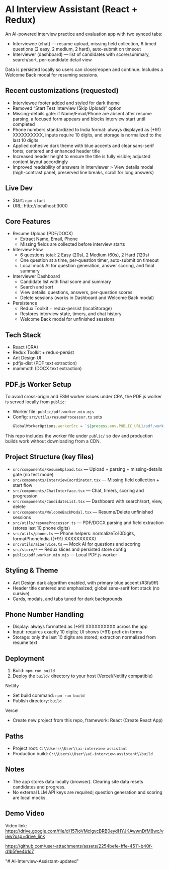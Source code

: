# AI Interview Assistant (React + Redux)

An AI-powered interview practice and evaluation app with two synced tabs:
- Interviewee (chat) — resume upload, missing field collection, 6 timed questions (2 easy, 2 medium, 2 hard), auto-submit on timeout
- Interviewer (dashboard) — list of candidates with score/summary, search/sort, per-candidate detail view

Data is persisted locally so users can close/reopen and continue. Includes a Welcome Back modal for resuming sessions.

## Recent customizations (requested)

- Interviewee footer added and styled for dark theme
- Removed “Start Test Interview (Skip Upload)” option
- Missing-details gate: if Name/Email/Phone are absent after resume parsing, a focused form appears and blocks interview start until completed
- Phone numbers standardized to India format: always displayed as (+91) XXXXXXXXXX, inputs require 10 digits, and storage is normalized to the last 10 digits
- Applied cohesive dark theme with blue accents and clear sans-serif fonts; centered and enhanced header title
- Increased header height to ensure the title is fully visible; adjusted content layout accordingly
- Improved readability of answers in Interviewer > View details modal (high-contrast panel, preserved line breaks, scroll for long answers)

## Live Dev

- Start: `npm start`
- URL: http://localhost:3000

## Core Features

- Resume Upload (PDF/DOCX)
  - Extract Name, Email, Phone
  - Missing fields are collected before interview starts
- Interview Flow
  - 6 questions total: 2 Easy (20s), 2 Medium (60s), 2 Hard (120s)
  - One question at a time, per-question timer, auto-submit on timeout
  - Local mock AI for question generation, answer scoring, and final summary
- Interviewer Dashboard
  - Candidate list with final score and summary
  - Search and sort
  - View details: questions, answers, per-question scores
  - Delete sessions (works in Dashboard and Welcome Back modal)
- Persistence
  - Redux Toolkit + redux-persist (localStorage)
  - Restores interview state, timers, and chat history
  - Welcome Back modal for unfinished sessions

## Tech Stack

- React (CRA)
- Redux Toolkit + redux-persist
- Ant Design UI
- pdfjs-dist (PDF text extraction)
- mammoth (DOCX text extraction)

## PDF.js Worker Setup

To avoid cross-origin and ESM worker issues under CRA, the PDF.js worker is served locally from `public`:

- Worker file: `public/pdf.worker.min.mjs`
- Config: `src/utils/resumeProcessor.ts` sets
  ```js
  GlobalWorkerOptions.workerSrc = `${process.env.PUBLIC_URL}/pdf.worker.min.mjs`;
  ```

This repo includes the worker file under `public/` so dev and production builds work without downloading from a CDN.

## Project Structure (key files)

- `src/components/ResumeUpload.tsx` — Upload + parsing + missing-details gate (no test mode)
- `src/components/InterviewCoordinator.tsx` — Missing field collection + start flow
- `src/components/ChatInterface.tsx` — Chat, timers, scoring and progression
- `src/components/CandidateList.tsx` — Dashboard with search/sort, view, delete
- `src/components/WelcomeBackModal.tsx` — Resume/Delete unfinished sessions
- `src/utils/resumeProcessor.ts` — PDF/DOCX parsing and field extraction (stores last 10 phone digits)
- `src/utils/phone.ts` — Phone helpers: normalizeTo10Digits, formatPhoneIndia ((+91) XXXXXXXXXX)
- `src/utils/aiService.ts` — Mock AI for questions and scoring
- `src/store/*` — Redux slices and persisted store config
- `public/pdf.worker.min.mjs` — Local PDF.js worker

## Styling & Theme

- Ant Design dark algorithm enabled, with primary blue accent (#3fa9ff)
- Header title centered and emphasized; global sans-serif font stack (no cursive)
- Cards, modals, and tabs tuned for dark backgrounds

## Phone Number Handling

- Display: always formatted as (+91) XXXXXXXXXX across the app
- Input: requires exactly 10 digits; UI shows (+91) prefix in forms
- Storage: only the last 10 digits are stored; extraction normalized from resume text

## Deployment

1) Build: `npm run build`
2) Deploy the `build/` directory to your host (Vercel/Netlify compatible)

Netlify
- Set build command: `npm run build`
- Publish directory: `build`

Vercel
- Create new project from this repo, framework: React (Create React App)

## Paths

- Project root: `C:\\Users\\User\\ai-interview-assistant`
- Production build: `C:\\Users\\User\\ai-interview-assistant\\build`

## Notes

- The app stores data locally (browser). Clearing site data resets candidates and progress.
- No external LLM API keys are required; question generation and scoring are local mocks.

## Demo Video 
 Video link: https://drive.google.com/file/d/157ioVMclgvcBRB0eydHYJKAwwnDfM8wc/view?usp=drive_link



https://github.com/user-attachments/assets/2254befe-fffe-4511-b40f-d1b5fee4b1c7



 

"# AI-Interview-Assistant-updated" 
